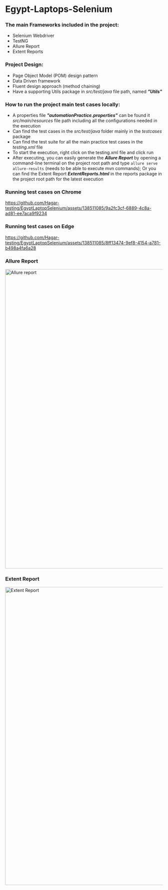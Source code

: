 # Egypt-Laptops-Selenium

### The main Frameworks included in the project:
* Selenium Webdriver
* TestNG
* Allure Report
* Extent Reports

### Project Design:
* Page Object Model (POM) design pattern
* Data Driven framework
* Fluent design approach (method chaining)
* Have a supporting Utils package in *src/test/java* file path, named ***"Utils"*** 

### How to run the project main test cases locally:
* A properties file ***"automationPractice.properties"*** can be found it *src/main/resources* file path including all the configurations needed in the execution
* Can find the test cases in the *src/test/java* folder mainly in the *testcases* package
* Can find the test suite for all the main practice test cases in the *testing.xml* file
* To start the execution, right click on the testing.xml file and click run
* After executing, you can easily generate the ***Allure Report*** by opening a command-line terminal on the project root path and type `allure serve allure-results` (needs to be able to execute mvn commands); Or you can find the Extent Report ***ExtentReports.html*** in the reports package in the project root path for the latest execution

### Running test cases on Chrome ###
https://github.com/Hagar-testing/EgyptLaptopSelenium/assets/138511085/9a2fc3cf-6889-4c8a-ad81-ee7aca9f9234

### Running test cases on Edge ###
https://github.com/Hagar-testing/EgyptLaptopSelenium/assets/138511085/8ff13474-9ef8-4154-a781-b498a4fa6a28

### Allure Report ##
<img width="958" alt="Allure report" src="https://github.com/Hagar-testing/EgyptLaptopSelenium/assets/138511085/f95e420a-8e94-48bb-b590-3f7b80757e80">

### Extent Report ##
<img width="954" alt="Extent Report" src="https://github.com/Hagar-testing/EgyptLaptopSelenium/assets/138511085/8bb10bd5-076f-43e2-8479-d03e14b91fa4">

